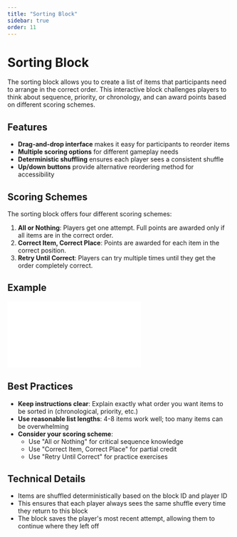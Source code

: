 ```yaml
---
title: "Sorting Block"
sidebar: true
order: 11
---
```


# Sorting Block

The sorting block allows you to create a list of items that participants need to arrange in the correct order. This interactive block challenges players to think about sequence, priority, or chronology, and can award points based on different scoring schemes.

## Features

- **Drag-and-drop interface** makes it easy for participants to reorder items
- **Multiple scoring options** for different gameplay needs
- **Deterministic shuffling** ensures each player sees a consistent shuffle
- **Up/down buttons** provide alternative reordering method for accessibility

## Scoring Schemes

The sorting block offers four different scoring schemes:

1. **All or Nothing**: Players get one attempt. Full points are awarded only if all items are in the correct order.
2. **Correct Item, Correct Place**: Points are awarded for each item in the correct position.
3. **Retry Until Correct**: Players can try multiple times until they get the order completely correct.

## Example

<iframe class="w-full aspect-video" src="/static/images/docs/user/blocks/block-sorting-preview.mp4" frameborder="0" allowfullscreen></iframe>

## Best Practices

- **Keep instructions clear**: Explain exactly what order you want items to be sorted in (chronological, priority, etc.)
- **Use reasonable list lengths**: 4-8 items work well; too many items can be overwhelming
- **Consider your scoring scheme**: 
  - Use "All or Nothing" for critical sequence knowledge
  - Use "Correct Item, Correct Place" for partial credit
  - Use "Retry Until Correct" for practice exercises

## Technical Details

- Items are shuffled deterministically based on the block ID and player ID
- This ensures that each player always sees the same shuffle every time they return to this block
- The block saves the player's most recent attempt, allowing them to continue where they left off
